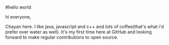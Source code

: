#hello world

hi everyone,

Chayan here. I like java, javascript and c++ and lots of coffee(that's what i'd prefer over water as well).
It's my first time here at GitHub and looking forward to make regular contributions to open source.

